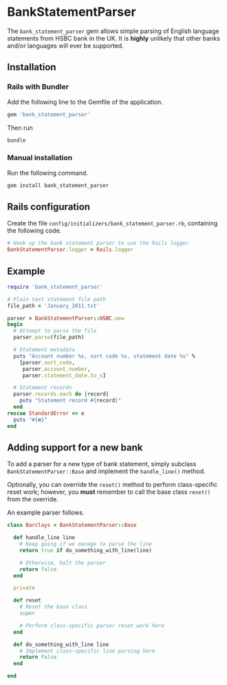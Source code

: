 # BankStatementParser

The `bank_statement_parser` gem allows simple parsing of English
language statements from HSBC bank in the UK. It is **highly** unlikely
that other banks and/or languages will ever be supported.

## Installation

### Rails with Bundler

Add the following line to the Gemfile of the application.
```ruby
gem 'bank_statement_parser'
```
Then run
```sh
bundle
```

### Manual installation

Run the following command.
```sh
gem install bank_statement_parser
```

## Rails configuration

Create the file `config/initializers/bank_statement_parser.rb`, containing
the following code.
```ruby
# Hook up the bank statement parser to use the Rails logger
BankStatementParser.logger = Rails.logger
```

## Example

```ruby
require 'bank_statement_parser'

# Plain text statement file path
file_path = 'January_2011.txt'

parser = BankStatementParser::HSBC.new
begin
  # Attempt to parse the file
  parser.parse(file_path)

  # Statement metadata
  puts "Account number %s, sort code %s, statement date %s" %
    [parser.sort_code,
     parser.account_number,
     parser.statement_date.to_s]

  # Statement records
  parser.records.each do |record|
    puts "Statement record #{record}"
  end
rescue StandardError => e
  puts "#{e}"
end
```

## Adding support for a new bank

To add a parser for a new type of bank statement, simply subclass
`BankStatementParser::Base` and implement the `handle_line()` method.

Optionally, you can override the `reset()` method to perform class-specific
reset work; however, you **must** remember to call the base class `reset()`
from the override.

An example parser follows.
```rb
class Barclays < BankStatementParser::Base

  def handle_line line
    # Keep going if we manage to parse the line
    return true if do_something_with_line(line)

    # Otherwise, halt the parser
    return false
  end

  private

  def reset
    # Reset the base class
    super

    # Perform class-specific parser reset work here
  end

  def do_something_with_line line
    # Implement class-specific line parsing here
    return false
  end

end
```